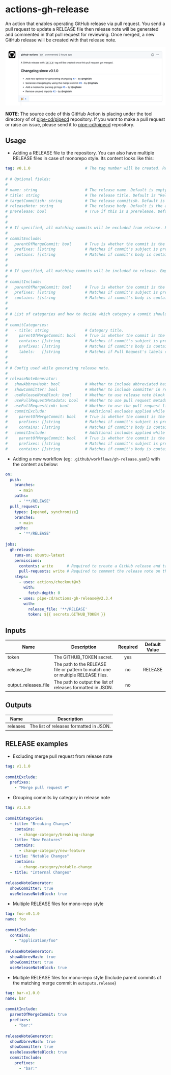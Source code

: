 # actions-gh-release

An action that enables operating GitHub release via pull request. You send a pull request to update a RELEASE file then release note will be generated and commented in that pull request for reviewing. Once merged, a new GitHub release will be created with that release note.

![](https://github.com/pipe-cd/actions-gh-release/blob/main/assets/changelog-comment.png)

**NOTE**: The source code of this GitHub Action is placing under the tool directory of of [pipe-cd/pipecd](https://github.com/pipe-cd/pipecd/tree/master/tool) repository. If you want to make a pull request or raise an issue, please send it to [pipe-cd/pipecd](https://github.com/pipe-cd/pipecd) repository.

## Usage

- Adding a RELEASE file to the repository. You can also have multiple RELEASE files in case of monorepo style. Its content looks like this:

``` yaml
tag: v0.1.0                        # The tag number will be created. Required.

# # Optional fields:
#
# name: string                     # The release name. Default is empty.
# title: string                    # The release title. Default is "Release ${tag}".
# targetCommitish: string          # The release commitish. Default is the merged commit.
# releaseNote: string              # The release body. Default is the auto-generated release note.
# prerelease: bool                 # True if this is a prerelease. Default is false.
#
#
# # If specified, all matching commits will be excluded from release. Empty means excluding nothing.
#
# commitExclude:
#   parentOfMergeCommit: bool      # True is whether the commit is the parent commit of the matching merge commit. Default is false.
#   prefixes: []string             # Matches if commit's subject is prefixed by one of the given values. Default is emtpy.
#   contains: []string             # Matches if commit's body is containing one of the given values. Default is emtpy.
#
#
# # If specified, all matching commits will be included to release. Empty means including alls.
#
# commitInclude:
#   parentOfMergeCommit: bool      # True is whether the commit is the parent commit of the matching merge commit. Default is false.
#   prefixes: []string             # Matches if commit's subject is prefixed by one of the given values. Default is emtpy.
#   contains: []string             # Matches if commit's body is containing one of the given values. Default is emtpy.
#
#
# # List of categories and how to decide which category a commit should belong to.
#
# commitCategories:
#   - title: string                # Category title.
#     parentOfMergeCommit: bool    # True is whether the commit is the parent commit of the matching merge commit. Default is false.
#     contains: []string           # Matches if commit's subject is prefixed by one of the given values. Default is emtpy.
#     prefixes: []string           # Matches if commit's body is containing one of the given values. Default is emtpy.
#     labels:   []string           # Matches if Pull Request's labels contain one of the given values. Default is empty.
#
#
# # Config used while generating release note.
#
# releaseNoteGenerator:
#   showAbbrevHash: bool           # Whether to include abbreviated hash value in release note. Default is false.
#   showCommitter: bool            # Whether to include committer in release note. Default is true.
#   useReleaseNoteBlock: bool      # Whether to use release note block instead of commit message. Default is false.
#   usePullRequestMetadata: bool   # Whether to use pull request metadata instead of commit message when using merge-commit. If useReleaseNoteBlock is also true, release note block of pull request is used. Otherwise pull request title is used. If this option is set, showAbbrevHash and showCommitter is ignored. Default is false.
#   usePullRequestLink: bool       # Whether to use the pull request links in the release note. Default is false.
#   commitExclude:                 # Additional excludes applied while generating release note.
#     parentOfMergeCommit: bool    # True is whether the commit is the parent commit of the matching merge commit. Default is false.
#     prefixes: []string           # Matches if commit's subject is prefixed by one of the given values. Default is emtpy.
#     contains: []string           # Matches if commit's body is containing one of the given values. Default is emtpy.
#   commitInclude:                 # Additional includes applied while generating release note.
#     parentOfMergeCommit: bool    # True is whether the commit is the parent commit of the matching merge commit. Default is false.
#     prefixes: []string           # Matches if commit's subject is prefixed by one of the given values. Default is emtpy.
#     contains: []string           # Matches if commit's body is containing one of the given values. Default is emtpy.
```

- Adding a new workflow (eg: `.github/workflows/gh-release.yaml`) with the content as below:

```yaml
on:
  push:
    branches:    
      - main
    paths:
      - '**/RELEASE'
  pull_request:
    types: [opened, synchronize]
    branches:
      - main
    paths:
      - '**/RELEASE'

jobs:
  gh-release:
    runs-on: ubuntu-latest
    permissions:
      contents: write      # Required to create a GitHub release and tag, as GITHUB_TOKEN is read-only by default.
      pull-requests: write # Required to comment the release note on the pull request.
    steps:
      - uses: actions/checkout@v3
        with:
          fetch-depth: 0
      - uses: pipe-cd/actions-gh-release@v2.3.4
        with:
          release_file: '**/RELEASE'
          token: ${{ secrets.GITHUB_TOKEN }}
```

## Inputs

| Name                  | Description                                                                       | Required | Default Value |
|-----------------------|-----------------------------------------------------------------------------------|:--------:|:-------------:|
| token                 | The GITHUB_TOKEN secret.                                                          |    yes   |               |
| release_file          | The path to the RELEASE file or pattern to match one or multiple RELEASE files.   |    no    |    RELEASE    |
| output_releases_file  | The path to output the list of releases formatted in JSON.                        |    no    |               |

## Outputs

| Name            | Description                                          |
|-----------------|------------------------------------------------------|
| releases        | The list of releases formatted in JSON.              |

## RELEASE examples

- Excluding merge pull request from release note

``` yaml
tag: v1.1.0

commitExclude:
  prefixes:
    - "Merge pull request #"
```

- Grouping commits by category in release note

``` yaml
tag: v1.1.0

commitCategories:
  - title: "Breaking Changes"
    contains:
      - change-category/breaking-change
  - title: "New Features"
    contains:
      - change-category/new-feature
  - title: "Notable Changes"
    contains:
      - change-category/notable-change
  - title: "Internal Changes"

releaseNoteGenerator:
  showCommitter: true
  useReleaseNoteBlock: true
```

- Multiple RELEASE files for mono-repo style

``` yaml
tag: foo-v0.1.0
name: foo

commitInclude:
  contains:
    - "application/foo"

releaseNoteGenerator:
  showAbbrevHash: true
  showCommitter: true
  useReleaseNoteBlock: true
```

- Multiple RELEASE files for mono-repo style (Include parent commits of the matching merge commit in `outoputs.release`)


``` yaml
tag: bar-v1.0.0
name: bar

commitInclude:
  parentOfMergeCommit: true
  prefixes:
    - "bar:"

releaseNoteGenerator:
  showAbbrevHash: true
  showCommitter: true
  useReleaseNoteBlock: true
  commitInclude:
    prefixes:
      - "bar:"
```
